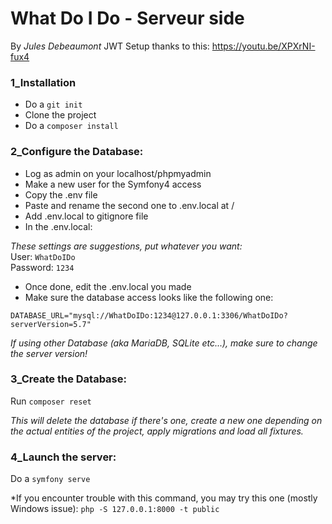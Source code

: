 # What Do I Do - Serveur side

By *Jules Debeaumont*
JWT Setup thanks to this: https://youtu.be/XPXrNI-fux4

### 1_Installation

- Do a `git init`
- Clone the project
- Do a `composer install`



### 2_Configure the Database:

- Log as admin on your localhost/phpmyadmin
- Make a new user for the Symfony4 access
- Copy the .env file
- Paste and rename the second one to .env.local at /
- Add .env.local to gitignore file
- In the .env.local:

*These settings are suggestions, put whatever you want:*  
User: `WhatDoIDo`  
Password: `1234`

- Once done, edit the .env.local you made
- Make sure the database access looks like the following one:

`DATABASE_URL="mysql://WhatDoIDo:1234@127.0.0.1:3306/WhatDoIDo?serverVersion=5.7"`

*If using other Database (aka MariaDB, SQLite etc...), make sure to change the server version!*


### 3_Create the Database:

Run `composer reset`

*This will delete the database if there's one, create a new one depending on the actual entities of the project, apply migrations and load all fixtures.*



### 4_Launch the server:

Do a `symfony serve`

*If you encounter trouble with this command, you may try this one (mostly Windows issue): 
`php -S 127.0.0.1:8000 -t public`
